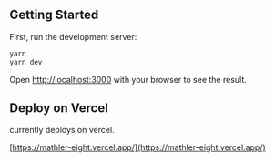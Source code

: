 ## Getting Started

First, run the development server:

```bash
yarn
yarn dev
```

Open [http://localhost:3000](http://localhost:3000) with your browser to see the result.

## Deploy on Vercel

currently deploys on vercel.

[https://mathler-eight.vercel.app/](https://mathler-eight.vercel.app/)
